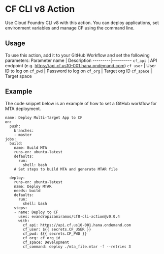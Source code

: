 # CF CLI v8 Action
Use Cloud Foundry CLI v8 with this action. You can deploy applications, set environment variables and manage CF using the command line.

## Usage
To use this action, add it to your GitHub Workflow and set the following parameters:
Parameter name | Description
---------|----------
`cf_api` | API endpoint (e.g. https://api.cf.us10-001.hana.ondemand.com)
`cf_user` | User ID to log on
`cf_pwd` | Password to log on
`cf_org` | Target org ID
`cf_space` | Target space

## Example
The code snippet below is an example of how to set a GitHub workflow for MTA deployment.
```
name: Deploy Multi-Target App to CF
on:
  push:
    branches:
    - master
jobs:
  build:
    name: Build MTA
    runs-on: ubuntu-latest
    defaults:
      run:
        shell: bash
    # Set steps to build MTA and generate MTAR file

  deploy:
    runs-on: ubuntu-latest
    name: Deploy MTAR
    needs: build
    defaults:
      run:
        shell: bash
    steps:
    - name: Deploy to CF
      uses: evandropizaniramos/cf8-cli-action@v0.0.4
      with:
        cf_api: https://api.cf.us10-001.hana.ondemand.com
        cf_user: ${{ secrets.CF_USER }}
        cf_pwd: ${{ secrets.CF_PWD }}
        cf_org: cf_org_id
        cf_space: Development
        cf_command: deploy ./mta_file.mtar -f --retries 3
```